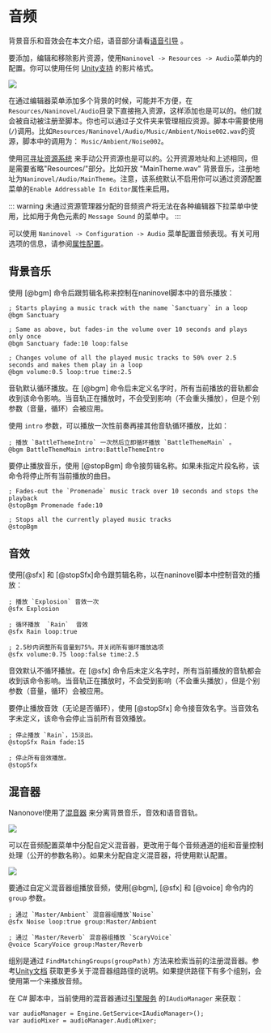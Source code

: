# 音频

背景音乐和音效会在本文介绍，语音部分请看[语音引导](/guide/voicing) 。

要添加，编辑和移除影片资源，使用`Naninovel -> Resources -> Audio`菜单内的配置。你可以使用任何 [Unity支持](https://docs.unity3d.com/Manual/AudioFiles.html) 的影片格式。

![](https://i.gyazo.com/cacdec36623dbbfcf9f49c594de53c0f.png)

在通过编辑器菜单添加多个背景的时候，可能并不方便，在
`Resources/Naninovel/Audio`目录下直接拖入资源，这样添加也是可以的。他们就会被自动被注册至脚本。你也可以通过子文件夹来管理相应资源。脚本中需要使用(`/`)调用。比如`Resources/Naninovel/Audio/Music/Ambient/Noise002.wav`的资源，脚本中的调用为： `Music/Ambient/Noise002`。

使用[可寻址资源系统](/zh/guide/resource-providers#寻址资源系统) 来手动公开资源也是可以的。公开资源地址和上述相同，但是需要省略"Resources/"部分。比如开放 "MainTheme.wav" 背景音乐，注册地址为`Naninovel/Audio/MainTheme`。注意，该系统默认不启用你可以通过资源配置菜单的`Enable Addressable In Editor`属性来启用。

::: warning
未通过资源管理器分配的音频资产将无法在各种编辑器下拉菜单中使用，比如用于角色元素的 `Message Sound` 的菜单中。
:::

可以使用 `Naninovel -> Configuration -> Audio` 菜单配置音频表现。有关可用选项的信息，请参阅[属性配置](/zh/guide/configuration#音频)。

## 背景音乐

使用 [@bgm] 命令后跟剪辑名称来控制在naninovel脚本中的音乐播放：

```nani
; Starts playing a music track with the name `Sanctuary` in a loop
@bgm Sanctuary

; Same as above, but fades-in the volume over 10 seconds and plays only once
@bgm Sanctuary fade:10 loop:false

; Changes volume of all the played music tracks to 50% over 2.5 seconds and makes them play in a loop
@bgm volume:0.5 loop:true time:2.5
```

音轨默认循环播放。在 [@bgm] 命令后未定义名字时，所有当前播放的音轨都会收到该命令影响。当音轨正在播放时，不会受到影响（不会重头播放），但是个别参数（音量，循环）会被应用。

使用 `intro` 参数，可以播放一次性前奏再接其他音轨循环播放，比如：

```nani
; 播放 `BattleThemeIntro` 一次然后立即循环播放 `BattleThemeMain` 。
@bgm BattleThemeMain intro:BattleThemeIntro
```

要停止播放音乐，使用 [@stopBgm] 命令接剪辑名称。如果未指定片段名称，该命令将停止所有当前播放的曲目。

```nani
; Fades-out the `Promenade` music track over 10 seconds and stops the playback
@stopBgm Promenade fade:10

; Stops all the currently played music tracks
@stopBgm
```

## 音效

使用[@sfx] 和 [@stopSfx]命令跟剪辑名称，以在naninovel脚本中控制音效的播放：

```nani
; 播放 `Explosion` 音效一次
@sfx Explosion

; 循环播放  `Rain`  音效
@sfx Rain loop:true

; 2.5秒内调整所有音量到75%，并关闭所有循环播放选项
@sfx volume:0.75 loop:false time:2.5
```

音效默认不循环播放。在 [@sfx] 命令后未定义名字时，所有当前播放的音轨都会收到该命令影响。当音轨正在播放时，不会受到影响（不会重头播放），但是个别参数（音量，循环）会被应用。

要停止播放音效（无论是否循环），使用 [@stopSfx] 命令接音效名字。当音效名字未定义，该命令会停止当前所有音效播放。

```nani
; 停止播放 `Rain`，15淡出。
@stopSfx Rain fade:15

; 停止所有音效播放。
@stopSfx
```

## 混音器

Nanonovel使用了[混音器](https://docs.unity3d.com/Manual/AudioMixer.html) 来分离背景音乐，音效和语音音轨。

![](https://i.gyazo.com/6271d59ee9ac63a0a218316bd3bc78a8.png)

可以在音频配置菜单中分配自定义混音器，更改用于每个音频通道的组和音量控制处理（公开的参数名称）。如果未分配自定义混音器，将使用默认配置。

![](https://i.gyazo.com/ef2db68edb871608d1718117a37e9486.png)

要通过自定义混音器组播放音频，使用[@bgm], [@sfx] 和 [@voice] 命令内的 `group` 参数。

```nani
; 通过 `Master/Ambient` 混音器组播放`Noise`
@sfx Noise loop:true group:Master/Ambient

; 通过 `Master/Reverb` 混音器组播放 `ScaryVoice`
@voice ScaryVoice group:Master/Reverb
```

组别是通过 `FindMatchingGroups(groupPath)` 方法来检索当前的注册混音器。参考[Unity文档](https://docs.unity3d.com/ScriptReference/Audio.AudioMixer.FindMatchingGroups) 获取更多关于混音器组路径的说明。如果提供路径下有多个组别，会使用第一个来播放音频。

在 C# 脚本中，当前使用的混音器通过[引擎服务](/zh/guide/engine-services) 的`IAudioManager` 来获取：

```nani
var audioManager = Engine.GetService<IAudioManager>();
var audioMixer = audioManager.AudioMixer;
```
